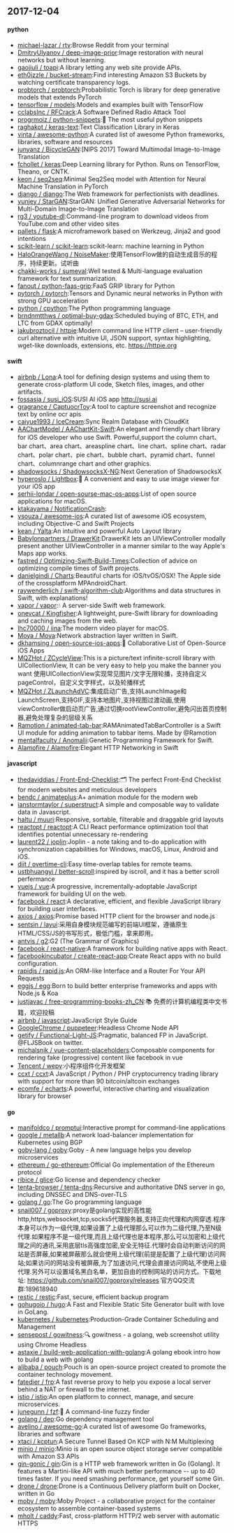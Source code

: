 ## 2017-12-04

#### python
* [michael-lazar / rtv](https://github.com/michael-lazar/rtv):Browse Reddit from your terminal
* [DmitryUlyanov / deep-image-prior](https://github.com/DmitryUlyanov/deep-image-prior):Image restoration with neural networks but without learning.
* [gaojiuli / toapi](https://github.com/gaojiuli/toapi):A library letting any web site provide APIs.
* [eth0izzle / bucket-stream](https://github.com/eth0izzle/bucket-stream):Find interesting Amazon S3 Buckets by watching certificate transparency logs.
* [probtorch / probtorch](https://github.com/probtorch/probtorch):Probabilistic Torch is library for deep generative models that extends PyTorch
* [tensorflow / models](https://github.com/tensorflow/models):Models and examples built with TensorFlow
* [cclabsInc / RFCrack](https://github.com/cclabsInc/RFCrack):A Software Defined Radio Attack Tool
* [progrmoiz / python-snippets](https://github.com/progrmoiz/python-snippets):💯 The most useful python snippets
* [raghakot / keras-text](https://github.com/raghakot/keras-text):Text Classification Library in Keras
* [vinta / awesome-python](https://github.com/vinta/awesome-python):A curated list of awesome Python frameworks, libraries, software and resources
* [junyanz / BicycleGAN](https://github.com/junyanz/BicycleGAN):[NIPS 2017] Toward Multimodal Image-to-Image Translation
* [fchollet / keras](https://github.com/fchollet/keras):Deep Learning library for Python. Runs on TensorFlow, Theano, or CNTK.
* [keon / seq2seq](https://github.com/keon/seq2seq):Minimal Seq2Seq model with Attention for Neural Machine Translation in PyTorch
* [django / django](https://github.com/django/django):The Web framework for perfectionists with deadlines.
* [yunjey / StarGAN](https://github.com/yunjey/StarGAN):StarGAN: Unified Generative Adversarial Networks for Multi-Domain Image-to-Image Translation
* [rg3 / youtube-dl](https://github.com/rg3/youtube-dl):Command-line program to download videos from YouTube.com and other video sites
* [pallets / flask](https://github.com/pallets/flask):A microframework based on Werkzeug, Jinja2 and good intentions
* [scikit-learn / scikit-learn](https://github.com/scikit-learn/scikit-learn):scikit-learn: machine learning in Python
* [HaloOrangeWang / NoiseMaker](https://github.com/HaloOrangeWang/NoiseMaker):使用TensorFlow做的自动生成音乐的程序，持续更新。试听曲
* [chakki-works / sumeval](https://github.com/chakki-works/sumeval):Well tested & Multi-language evaluation framework for text summarization.
* [fanout / python-faas-grip](https://github.com/fanout/python-faas-grip):FaaS GRIP library for Python
* [pytorch / pytorch](https://github.com/pytorch/pytorch):Tensors and Dynamic neural networks in Python with strong GPU acceleration
* [python / cpython](https://github.com/python/cpython):The Python programming language
* [brndnmtthws / optimal-buy-gdax](https://github.com/brndnmtthws/optimal-buy-gdax):Scheduled buying of BTC, ETH, and LTC from GDAX optimally!
* [jakubroztocil / httpie](https://github.com/jakubroztocil/httpie):Modern command line HTTP client – user-friendly curl alternative with intuitive UI, JSON support, syntax highlighting, wget-like downloads, extensions, etc. https://httpie.org

#### swift
* [airbnb / Lona](https://github.com/airbnb/Lona):A tool for defining design systems and using them to generate cross-platform UI code, Sketch files, images, and other artifacts.
* [fossasia / susi_iOS](https://github.com/fossasia/susi_iOS):SUSI AI iOS app http://susi.ai
* [gragrance / CaptuocrToy](https://github.com/gragrance/CaptuocrToy):A tool to capture screenshot and recognize text by online ocr apis
* [caiyue1993 / IceCream](https://github.com/caiyue1993/IceCream):Sync Realm Database with CloudKit
* [AAChartModel / AAChartKit-Swift](https://github.com/AAChartModel/AAChartKit-Swift):An elegant and friendly chart library for iOS developer who use Swift. Powerful,support the column chart、bar chart、area chart、areaspline chart、line chart、spline chart、radar chart、polar chart、pie chart、bubble chart、pyramid chart、funnel chart、columnrange chart and other graphics.
* [shadowsocks / ShadowsocksX-NG](https://github.com/shadowsocks/ShadowsocksX-NG):Next Generation of ShadowsocksX
* [hyperoslo / Lightbox](https://github.com/hyperoslo/Lightbox):🌌 A convenient and easy to use image viewer for your iOS app
* [serhii-londar / open-sourse-mac-os-apps](https://github.com/serhii-londar/open-sourse-mac-os-apps):List of open source applications for macOS.
* [ktakayama / NotificationCrash](https://github.com/ktakayama/NotificationCrash):
* [vsouza / awesome-ios](https://github.com/vsouza/awesome-ios):A curated list of awesome iOS ecosystem, including Objective-C and Swift Projects
* [kean / Yalta](https://github.com/kean/Yalta):An intuitive and powerful Auto Layout library
* [Babylonpartners / DrawerKit](https://github.com/Babylonpartners/DrawerKit):DrawerKit lets an UIViewController modally present another UIViewController in a manner similar to the way Apple's Maps app works.
* [fastred / Optimizing-Swift-Build-Times](https://github.com/fastred/Optimizing-Swift-Build-Times):Collection of advice on optimizing compile times of Swift projects.
* [danielgindi / Charts](https://github.com/danielgindi/Charts):Beautiful charts for iOS/tvOS/OSX! The Apple side of the crossplatform MPAndroidChart.
* [raywenderlich / swift-algorithm-club](https://github.com/raywenderlich/swift-algorithm-club):Algorithms and data structures in Swift, with explanations!
* [vapor / vapor](https://github.com/vapor/vapor):💧 A server-side Swift web framework.
* [onevcat / Kingfisher](https://github.com/onevcat/Kingfisher):A lightweight, pure-Swift library for downloading and caching images from the web.
* [lhc70000 / iina](https://github.com/lhc70000/iina):The modern video player for macOS.
* [Moya / Moya](https://github.com/Moya/Moya):Network abstraction layer written in Swift.
* [dkhamsing / open-source-ios-apps](https://github.com/dkhamsing/open-source-ios-apps):📱 Collaborative List of Open-Source iOS Apps
* [MQZHot / ZCycleView](https://github.com/MQZHot/ZCycleView):This is a picture/text infinite-scroll library with UICollectionView, It can be very easy to help you make the banner you want 使用UICollectionView实现常见图片/文字无限轮播，支持自定义pageControl，自定义文字样式，以及轮播样式
* [MQZHot / ZLaunchAdVC](https://github.com/MQZHot/ZLaunchAdVC):集成启动广告,支持LaunchImage和LaunchScreen,支持GIF,支持本地图片,支持视图过渡动画,使用viewController做启动页广告,通过切换rootViewController,避免闪出首页控制器,避免处理复杂的层级关系
* [Ramotion / animated-tab-bar](https://github.com/Ramotion/animated-tab-bar):RAMAnimatedTabBarController is a Swift UI module for adding animation to tabbar items. Made by @Ramotion
* [mentalfaculty / Anomalii](https://github.com/mentalfaculty/Anomalii):Genetic Programming Framework for Swift.
* [Alamofire / Alamofire](https://github.com/Alamofire/Alamofire):Elegant HTTP Networking in Swift

#### javascript
* [thedaviddias / Front-End-Checklist](https://github.com/thedaviddias/Front-End-Checklist):🗂 The perfect Front-End Checklist for modern websites and meticulous developers
* [bendc / animateplus](https://github.com/bendc/animateplus):A+ animation module for the modern web
* [ianstormtaylor / superstruct](https://github.com/ianstormtaylor/superstruct):A simple and composable way to validate data in Javascript.
* [haltu / muuri](https://github.com/haltu/muuri):Responsive, sortable, filterable and draggable grid layouts
* [reactopt / reactopt](https://github.com/reactopt/reactopt):A CLI React performance optimization tool that identifies potential unnecessary re-rendering
* [laurent22 / joplin](https://github.com/laurent22/joplin):Joplin - a note taking and to-do application with synchronization capabilities for Windows, macOS, Linux, Android and iOS.
* [diit / overtime-cli](https://github.com/diit/overtime-cli):Easy time-overlap tables for remote teams.
* [ustbhuangyi / better-scroll](https://github.com/ustbhuangyi/better-scroll):inspired by iscroll, and it has a better scroll perfermance
* [vuejs / vue](https://github.com/vuejs/vue):A progressive, incrementally-adoptable JavaScript framework for building UI on the web.
* [facebook / react](https://github.com/facebook/react):A declarative, efficient, and flexible JavaScript library for building user interfaces.
* [axios / axios](https://github.com/axios/axios):Promise based HTTP client for the browser and node.js
* [sentsin / layui](https://github.com/sentsin/layui):采用自身模块规范编写的前端UI框架，遵循原生HTML/CSS/JS的书写形式，极低门槛，拿来即用。
* [antvis / g2](https://github.com/antvis/g2):G2 (The Grammar of Graphics)
* [facebook / react-native](https://github.com/facebook/react-native):A framework for building native apps with React.
* [facebookincubator / create-react-app](https://github.com/facebookincubator/create-react-app):Create React apps with no build configuration.
* [rapidjs / rapid.js](https://github.com/rapidjs/rapid.js):An ORM-like Interface and a Router For Your API Requests
* [eggjs / egg](https://github.com/eggjs/egg):Born to build better enterprise frameworks and apps with Node.js & Koa
* [justjavac / free-programming-books-zh_CN](https://github.com/justjavac/free-programming-books-zh_CN):📚 免费的计算机编程类中文书籍，欢迎投稿
* [airbnb / javascript](https://github.com/airbnb/javascript):JavaScript Style Guide
* [GoogleChrome / puppeteer](https://github.com/GoogleChrome/puppeteer):Headless Chrome Node API
* [getify / Functional-Light-JS](https://github.com/getify/Functional-Light-JS):Pragmatic, balanced FP in JavaScript. @FLJSBook on twitter.
* [michalsnik / vue-content-placeholders](https://github.com/michalsnik/vue-content-placeholders):Composable components for rendering fake (progressive) content like facebook in vue
* [Tencent / wepy](https://github.com/Tencent/wepy):小程序组件化开发框架
* [ccxt / ccxt](https://github.com/ccxt/ccxt):A JavaScript / Python / PHP cryptocurrency trading library with support for more than 90 bitcoin/altcoin exchanges
* [ecomfe / echarts](https://github.com/ecomfe/echarts):A powerful, interactive charting and visualization library for browser

#### go
* [manifoldco / promptui](https://github.com/manifoldco/promptui):Interactive prompt for command-line applications
* [google / metallb](https://github.com/google/metallb):A network load-balancer implementation for Kubernetes using BGP
* [goby-lang / goby](https://github.com/goby-lang/goby):Goby - A new language helps you develop microservices
* [ethereum / go-ethereum](https://github.com/ethereum/go-ethereum):Official Go implementation of the Ethereum protocol
* [ribice / glice](https://github.com/ribice/glice):Go license and dependency checker
* [tenta-browser / tenta-dns](https://github.com/tenta-browser/tenta-dns):Recursive and authoritative DNS server in go, including DNSSEC and DNS-over-TLS
* [golang / go](https://github.com/golang/go):The Go programming language
* [snail007 / goproxy](https://github.com/snail007/goproxy):proxy是golang实现的高性能http,https,websocket,tcp,socks5代理服务器,支持正向代理和内网穿透.程序本身可以作为一级代理,如果设置了上级代理那么可以作为二级代理,乃至N级代理.如果程序不是一级代理,而且上级代理也是本程序,那么可以加密和上级代理之间的通讯,采用底层tls高强度加密,安全无特征.代理时会自动判断访问的网站是否屏蔽,如果被屏蔽那么就会使用上级代理(前提是配置了上级代理)访问网站;如果访问的网站没有被屏蔽,为了加速访问,代理会直接访问网站,不使用上级代理.另外可以设置域名黑白名单，更加自由的控制网站的访问方式。下载地址: https://github.com/snail007/goproxy/releases 官方QQ交流群:189618940
* [restic / restic](https://github.com/restic/restic):Fast, secure, efficient backup program
* [gohugoio / hugo](https://github.com/gohugoio/hugo):A Fast and Flexible Static Site Generator built with love in GoLang.
* [kubernetes / kubernetes](https://github.com/kubernetes/kubernetes):Production-Grade Container Scheduling and Management
* [sensepost / gowitness](https://github.com/sensepost/gowitness):🔍 gowitness - a golang, web screenshot utility using Chrome Headless
* [astaxie / build-web-application-with-golang](https://github.com/astaxie/build-web-application-with-golang):A golang ebook intro how to build a web with golang
* [alibaba / pouch](https://github.com/alibaba/pouch):Pouch is an open-source project created to promote the container technology movement.
* [fatedier / frp](https://github.com/fatedier/frp):A fast reverse proxy to help you expose a local server behind a NAT or firewall to the internet.
* [istio / istio](https://github.com/istio/istio):An open platform to connect, manage, and secure microservices.
* [junegunn / fzf](https://github.com/junegunn/fzf):🌸 A command-line fuzzy finder
* [golang / dep](https://github.com/golang/dep):Go dependency management tool
* [avelino / awesome-go](https://github.com/avelino/awesome-go):A curated list of awesome Go frameworks, libraries and software
* [xtaci / kcptun](https://github.com/xtaci/kcptun):A Secure Tunnel Based On KCP with N:M Multiplexing
* [minio / minio](https://github.com/minio/minio):Minio is an open source object storage server compatible with Amazon S3 APIs
* [gin-gonic / gin](https://github.com/gin-gonic/gin):Gin is a HTTP web framework written in Go (Golang). It features a Martini-like API with much better performance -- up to 40 times faster. If you need smashing performance, get yourself some Gin.
* [drone / drone](https://github.com/drone/drone):Drone is a Continuous Delivery platform built on Docker, written in Go
* [moby / moby](https://github.com/moby/moby):Moby Project - a collaborative project for the container ecosystem to assemble container-based systems
* [mholt / caddy](https://github.com/mholt/caddy):Fast, cross-platform HTTP/2 web server with automatic HTTPS

